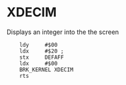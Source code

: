 # XDECIM

Displays an integer into the the screen

```ca65
    ldy     #$00
    ldx     #$20 ;
    stx     DEFAFF
    ldx     #$00
    BRK_KERNEL XDECIM
    rts
```
